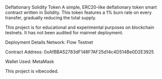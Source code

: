 Deflationary Solidity Token
A simple, ERC20-like deflationary token smart contract written in Solidity. This token features a 1% burn rate on every transfer, gradually reducing the total supply.

This project is for educational and experimental purposes on blockchain testnets. It has not been audited for mainnet deployment.

Deployment Details
Network: Flow Testnet

Contract Address: 0xAfBBA52783dF148F7AF25d14c4D514Be0D2E3925

Wallet Used: MetaMask

This project is vibecoded.
